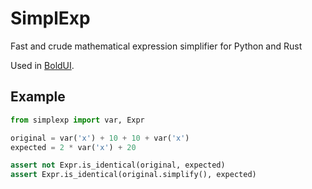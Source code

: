 # SimplExp

Fast and crude mathematical expression simplifier for Python and Rust

Used in [BoldUI](https://github.com/Wazzaps/boldui).

## Example

```python
from simplexp import var, Expr

original = var('x') + 10 + 10 + var('x')
expected = 2 * var('x') + 20

assert not Expr.is_identical(original, expected)
assert Expr.is_identical(original.simplify(), expected)
```
